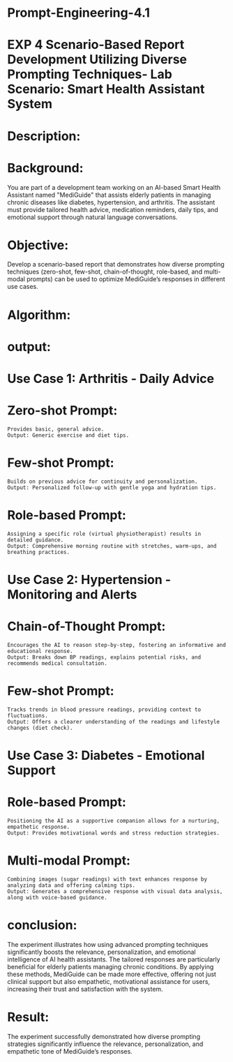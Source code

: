 # Prompt-Engineering-4.1
# EXP 4 Scenario-Based Report Development Utilizing Diverse Prompting Techniques- Lab Scenario: Smart Health Assistant System
# Description:
# Background:
You are part of a development team working on an AI-based Smart Health Assistant named "MediGuide" that assists elderly patients in managing chronic diseases like diabetes, hypertension, and arthritis. The assistant must provide tailored health advice, medication reminders, daily tips, and emotional support through natural language conversations.

# Objective:
Develop a scenario-based report that demonstrates how diverse prompting techniques (zero-shot, few-shot, chain-of-thought, role-based, and multi-modal prompts) can be used to optimize MediGuide’s responses in different use cases.

# Algorithm:
# output:
# Use Case 1: Arthritis - Daily Advice
# Zero-shot Prompt:
```
Provides basic, general advice.
Output: Generic exercise and diet tips.
```

# Few-shot Prompt:
```
Builds on previous advice for continuity and personalization.
Output: Personalized follow-up with gentle yoga and hydration tips.
```

# Role-based Prompt:
```
Assigning a specific role (virtual physiotherapist) results in detailed guidance.
Output: Comprehensive morning routine with stretches, warm-ups, and breathing practices.
```
# Use Case 2: Hypertension - Monitoring and Alerts
# Chain-of-Thought Prompt:
```
Encourages the AI to reason step-by-step, fostering an informative and educational response.
Output: Breaks down BP readings, explains potential risks, and recommends medical consultation.
```
# Few-shot Prompt:
```
Tracks trends in blood pressure readings, providing context to fluctuations.
Output: Offers a clearer understanding of the readings and lifestyle changes (diet check).
```
# Use Case 3: Diabetes - Emotional Support
# Role-based Prompt:
```
Positioning the AI as a supportive companion allows for a nurturing, empathetic response.
Output: Provides motivational words and stress reduction strategies.
```
# Multi-modal Prompt:
```
Combining images (sugar readings) with text enhances response by analyzing data and offering calming tips.
Output: Generates a comprehensive response with visual data analysis, along with voice-based guidance.
```
# conclusion:
The experiment illustrates how using advanced prompting techniques significantly boosts the relevance, personalization, and emotional intelligence of AI health assistants. The tailored responses are particularly beneficial for elderly patients managing chronic conditions. By applying these methods, MediGuide can be made more effective, offering not just clinical support but also empathetic, motivational assistance for users, increasing their trust and satisfaction with the system.

# Result:
The experiment successfully demonstrated how diverse prompting strategies significantly influence the relevance, personalization, and empathetic tone of MediGuide’s responses.
